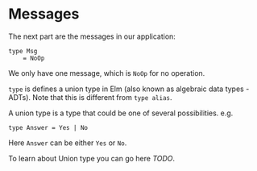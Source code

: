 # Messages

The next part are the messages in our application:

```
type Msg
    = NoOp
```

We only have one message, which is `NoOp` for no operation.

`type` is defines a union type in Elm (also known as algebraic data types - ADTs). Note that this is different from `type alias`.

A union type is a type that could be one of several possibilities. e.g. 

```
type Answer = Yes | No
```

Here `Answer` can be either `Yes` or `No`.

To learn about Union type you can go here *TODO*.